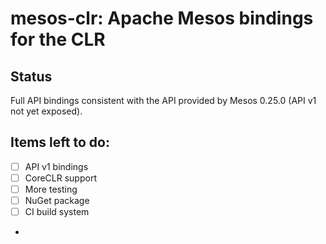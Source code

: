# mesos-clr: Apache Mesos bindings for the CLR

## Status

Full API bindings consistent with the API provided by Mesos 0.25.0 (API v1 not yet exposed).

## Items left to do:

- [ ] API v1 bindings
- [ ] CoreCLR support
- [ ] More testing
- [ ] NuGet package
- [ ] CI build system
- 
